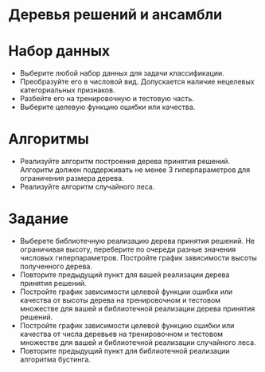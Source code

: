 # Деревья решений и ансамбли


# Набор данных

* Выберите любой набор данных для задачи классификации. 
* Преобразуйте его в числовой вид. Допускается наличие нецелевых категориальных признаков.  
* Разбейте его на тренировочную и тестовую часть.  
* Выберите целевую функцию ошибки или качества.

# Алгоритмы

* Реализуйте алгоритм построения дерева принятия решений. Алгоритм должен поддерживать не менее 3 гиперпараметров для ограничения размера дерева.  
* Реализуйте алгоритм случайного леса.

# Задание

* Выберете библиотечную реализацию дерева принятия решений. Не ограничивая высоту, переберите по очереди разные значения числовых  гиперпараметров. Постройте график зависимости высоты полученного дерева.  
* Повторите предыдущий пункт для вашей реализации дерева принятия решений.  
* Постройте график зависимости целевой функции ошибки или качества от высоты дерева на тренировочном и тестовом множестве для вашей и библиотечной реализации дерева принятия решений.  
* Постройте график зависимости  целевой функцию ошибки или качества от числа деревьев на тренировочном и тестовом множестве для вашей и библиотечной реализации случайного леса.  
* Повторите предыдущий пункт для библиотечной реализации алгоритма бустинга.
